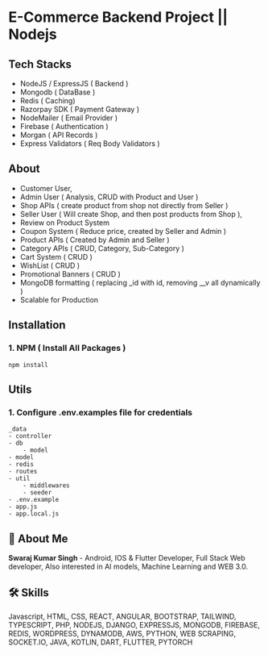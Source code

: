 # E-Commerce Backend Project || Nodejs

## Tech Stacks 
- NodeJS / ExpressJS ( Backend )
- Mongodb ( DataBase )
- Redis ( Caching)
- Razorpay SDK ( Payment Gateway )
- NodeMailer ( Email Provider )
- Firebase ( Authentication )
- Morgan ( API Records )
- Express Validators ( Req Body Validators )

## About
- Customer User,
- Admin User ( Analysis, CRUD with Product and User )
- Shop APIs ( create product from shop not directly from Seller  )
- Seller User ( Will create Shop, and then post products from Shop ),
- Review on Product System
- Coupon System ( Reduce price, created by Seller and Admin )
- Product APIs ( Created by Admin and Seller )
- Category APIs ( CRUD, Category, Sub-Category )
- Cart System ( CRUD )
- WishList ( CRUD )
- Promotional Banners ( CRUD )
- MongoDB formatting ( replacing _id with id, removing __v all dynamically )
- Scalable for Production

## Installation

### 1. NPM ( Install All Packages )

```
npm install
```

## Utils

### 1. Configure .env.examples file for credentials


```
_data
- controller
- db
    - model
- model
- redis
- routes
- util
    - middlewares
    - seeder
- .env.example
- app.js
- app.local.js
```

## 🚀 About Me

**Swaraj Kumar Singh** - Android, IOS & Flutter Developer, Full Stack Web developer, Also interested in AI models, Machine Learning and WEB 3.0.


## 🛠 Skills
Javascript, HTML, CSS, REACT, ANGULAR, BOOTSTRAP, TAILWIND, TYPESCRIPT, PHP, NODEJS, DJANGO, EXPRESSJS, MONGODB, FIREBASE, REDIS, WORDPRESS, DYNAMODB, AWS, PYTHON, WEB SCRAPING, SOCKET.IO, JAVA, KOTLIN, DART, FLUTTER, PYTORCH